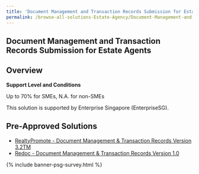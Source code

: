 ```yaml
---
title: 'Document Management and Transaction Records Submission for Estate Agents'
permalink: /browse-all-solutions-Estate-Agency/Document-Management-and-Transaction-Records-Submission-for-Estate-Agents
---
```


## Document Management and Transaction Records Submission for Estate Agents
## Overview

**Support Level and Conditions**

Up to 70% for SMEs, N.A. for non-SMEs

This solution is supported by Enterprise Singapore (EnterpriseSG).

## Pre-Approved Solutions

- <a href='/productivity-solutions-grant/solutionrepo/solution2627' target='_blank'>RealtyPromote - Document Management & Transaction Records Version 3.2TM</a><br>
- <a href='/productivity-solutions-grant/solutionrepo/solution2716' target='_blank'>Redoc - Document Management & Transaction Records Version 1.0</a><br>

{% include banner-psg-survey.html %}
